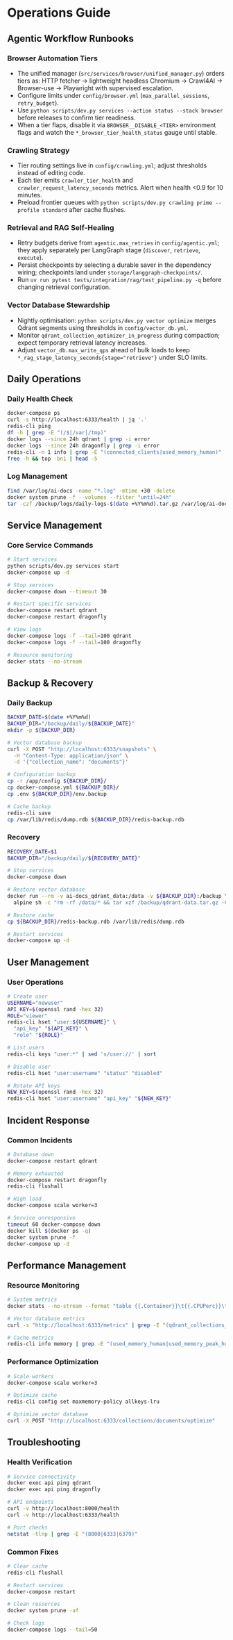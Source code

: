 
# Operations Guide

## Agentic Workflow Runbooks

### Browser Automation Tiers
- The unified manager (`src/services/browser/unified_manager.py`) orders tiers as: HTTP fetcher → lightweight headless Chromium → Crawl4AI → Browser-use → Playwright with supervised escalation.
- Configure limits under `config/browser.yml` (`max_parallel_sessions`, `retry_budget`).
- Use `python scripts/dev.py services --action status --stack browser` before releases to confirm tier readiness.
- When a tier flaps, disable it via `BROWSER__DISABLE_<TIER>` environment flags and watch the `*_browser_tier_health_status` gauge until stable.

### Crawling Strategy
- Tier routing settings live in `config/crawling.yml`; adjust thresholds instead of editing code.
- Each tier emits `crawler_tier_health` and `crawler_request_latency_seconds` metrics. Alert when health <0.9 for 10 minutes.
- Preload frontier queues with `python scripts/dev.py crawling prime --profile standard` after cache flushes.

### Retrieval and RAG Self-Healing
- Retry budgets derive from `agentic.max_retries` in `config/agentic.yml`; they apply separately per LangGraph stage (`discover`, `retrieve`, `execute`).
- Persist checkpoints by selecting a durable saver in the dependency wiring; checkpoints land under `storage/langgraph-checkpoints/`.
- Run `uv run pytest tests/integration/rag/test_pipeline.py -q` before changing retrieval configuration.

### Vector Database Stewardship
- Nightly optimisation: `python scripts/dev.py vector optimize` merges Qdrant segments using thresholds in `config/vector_db.yml`.
- Monitor `qdrant_collection_optimizer_in_progress` during compaction; expect temporary retrieval latency increases.
- Adjust `vector_db.max_write_qps` ahead of bulk loads to keep `*_rag_stage_latency_seconds{stage="retrieve"}` under SLO limits.

## Daily Operations

### Daily Health Check
```bash
docker-compose ps
curl -s http://localhost:6333/health | jq '.'
redis-cli ping
df -h | grep -E "(/$|/var|/tmp)"
docker logs --since 24h qdrant | grep -i error
docker logs --since 24h dragonfly | grep -i error
redis-cli -n 1 info | grep -E "(connected_clients|used_memory_human)"
free -h && top -bn1 | head -5
```

### Log Management
```bash
find /var/log/ai-docs -name "*.log" -mtime +30 -delete
docker system prune -f --volumes --filter "until=24h"
tar -czf /backup/logs/daily-logs-$(date +%Y%m%d).tar.gz /var/log/ai-docs/
```

## Service Management

### Core Service Commands
```bash
# Start services
python scripts/dev.py services start
docker-compose up -d

# Stop services
docker-compose down --timeout 30

# Restart specific services
docker-compose restart qdrant
docker-compose restart dragonfly

# View logs
docker-compose logs -f --tail=100 qdrant
docker-compose logs -f --tail=100 dragonfly

# Resource monitoring
docker stats --no-stream
```

## Backup & Recovery

### Daily Backup
```bash
BACKUP_DATE=$(date +%Y%m%d)
BACKUP_DIR="/backup/daily/${BACKUP_DATE}"
mkdir -p ${BACKUP_DIR}

# Vector database backup
curl -X POST "http://localhost:6333/snapshots" \
  -H "Content-Type: application/json" \
  -d '{"collection_name": "documents"}'

# Configuration backup
cp -r /app/config ${BACKUP_DIR}/
cp docker-compose.yml ${BACKUP_DIR}/
cp .env ${BACKUP_DIR}/env.backup

# Cache backup
redis-cli save
cp /var/lib/redis/dump.rdb ${BACKUP_DIR}/redis-backup.rdb
```

### Recovery
```bash
RECOVERY_DATE=$1
BACKUP_DIR="/backup/daily/${RECOVERY_DATE}"

# Stop services
docker-compose down

# Restore vector database
docker run --rm -v ai-docs_qdrant_data:/data -v ${BACKUP_DIR}:/backup \
  alpine sh -c "rm -rf /data/* && tar xzf /backup/qdrant-data.tar.gz -C /data"

# Restore cache
cp ${BACKUP_DIR}/redis-backup.rdb /var/lib/redis/dump.rdb

# Restart services
docker-compose up -d
```

## User Management

### User Operations
```bash
# Create user
USERNAME="newuser"
API_KEY=$(openssl rand -hex 32)
ROLE="viewer"
redis-cli hset "user:${USERNAME}" \
  "api_key" "${API_KEY}" \
  "role" "${ROLE}"

# List users
redis-cli keys "user:*" | sed 's/user://' | sort

# Disable user
redis-cli hset "user:username" "status" "disabled"

# Rotate API keys
NEW_KEY=$(openssl rand -hex 32)
redis-cli hset "user:username" "api_key" "${NEW_KEY}"
```

## Incident Response

### Common Incidents
```bash
# Database down
docker-compose restart qdrant

# Memory exhausted
docker-compose restart dragonfly
redis-cli flushall

# High load
docker-compose scale worker=3

# Service unresponsive
timeout 60 docker-compose down
docker kill $(docker ps -q)
docker system prune -f
docker-compose up -d
```

## Performance Management

### Resource Monitoring
```bash
# System metrics
docker stats --no-stream --format "table {{.Container}}\t{{.CPUPerc}}\t{{.MemUsage}}"

# Vector database metrics
curl -s "http://localhost:6333/metrics" | grep -E "(qdrant_collections_total|qdrant_points_total)"

# Cache metrics
redis-cli info memory | grep -E "(used_memory_human|used_memory_peak_human)"
```

### Performance Optimization
```bash
# Scale workers
docker-compose scale worker=3

# Optimize cache
redis-cli config set maxmemory-policy allkeys-lru

# Optimize vector database
curl -X POST "http://localhost:6333/collections/documents/optimize"
```

## Troubleshooting

### Health Verification
```bash
# Service connectivity
docker exec api ping qdrant
docker exec api ping dragonfly

# API endpoints
curl -v http://localhost:8000/health
curl -v http://localhost:6333/health

# Port checks
netstat -tlnp | grep -E "(8000|6333|6379)"
```

### Common Fixes
```bash
# Clear cache
redis-cli flushall

# Restart services
docker-compose restart

# Clean resources
docker system prune -af

# Check logs
docker-compose logs --tail=50
```
